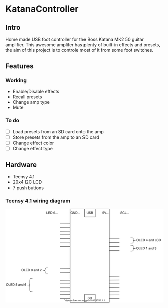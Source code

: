 # KatanaController

## Intro
Home made USB foot controller for the Boss Katana MK2 50 guitar amplifier. This awesome amplifer has plenty of built-in effects and presets, the aim of this project is to controle most of it from some foot switches.

## Features

### Working
- Enable/Disable effects
- Recall presets
- Change amp type
- Mute

### To do
- [ ] Load presets from an SD card onto the amp
- [ ] Store presets from the amp to an SD card
- [ ] Change effect color
- [ ] Change effect type

## Hardware
- Teensy 4.1
- 20x4 I2C LCD
- 7 push buttons

### Teensy 4.1 wiring diagram

![Teensy 4.1 wiring diagram](teensy4.1_wiring.svg)
